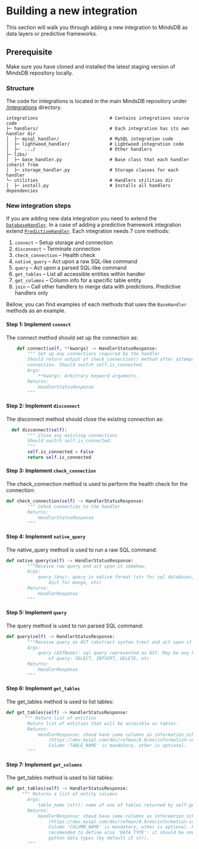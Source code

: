 # Building a new integration

This section will walk you through adding a new integration to MindsDB as data layers or predictive frameworks.


## Prerequisite

Make sure you have cloned and installed the latest staging version of MindsDB repository locally. 


### Structure

The code for integrations is located in the main MindsDB repository under [/integrations](https://github.com/mindsdb/mindsdb/tree/staging/mindsdb/integrations) directory.


```
integrations                           # Contains integrations source code
├─ handlers/                           # Each integration has its own handler dir
│  ├─ mysql_handler/                   # MySQL integration code
│  ├─ lightwood_handler/               # Lightwood integration code
│  ├─  .../                            # Other handlers
├─ libs/
│  ├─ base_handler.py                  # Base class that each handler inherit from
│  ├─ storage_handler.py               # Storage classes for each handler
└─ utilities                           # Handlers utilities dir
│  ├─ install.py                       # Installs all handlers dependencies
```

### New integration steps

If you are adding new data integration you need to extend the [`DatabaseHandler`](https://github.com/mindsdb/mindsdb/blob/staging/mindsdb/integrations/libs/base_handler.py#L106). In a case of adding a predictive framework
integration extend [`PredictiveHandler`](https://github.com/mindsdb/mindsdb/blob/staging/mindsdb/integrations/libs/base_handler.py#L114). 
Each integration needs 7 core methods:

1. `connect` – Setup storage and connection
2. `disconnect` – Terminate connection
3. `check_connection` – Health check
4. `native_query`  – Act upon a raw SQL-like command
5. `query` – Act upon a parsed SQL-like command
6. `get_tables` – List all accessible entities within handler
7. `get_columns` – Column info for a specific table entity
8. `join` – Call other handlers to merge data with predictions. Predictive handlers only

Bellow, you can find examples of each methods that uses the `BaseHandler` methods as an example.

#### Step 1: Implement `connect`

The connect method should set up the connection as:

```py
    def connect(self, **kwargs) -> HandlerStatusResponse:
        """ Set up any connections required by the handler
        Should return output of check_connection() method after attempting
        connection. Should switch self.is_connected.
        Args:
            **kwargs: Arbitrary keyword arguments.
        Returns:
            HandlerStatusResponse
        """
```

#### Step 2: Implement `disconnect`

The disconnect method should close the existing connection as:

```py
  def disconnect(self):
        """ Close any existing connections
        Should switch self.is_connected.
        """
        self.is_connected = False
        return self.is_connected

```

#### Step 3: Implement `check_connection`

The check_connection method is used to perform the health check for the connection:

```py
def check_connection(self) -> HandlerStatusResponse:
        """ Cehck connection to the handler
        Returns:
            HandlerStatusResponse
        """
```

#### Step 4: Implement `native_query`

The native_query method is used to run a raw SQL command:

```py
def native_query(self) -> HandlerStatusResponse:
        """Receive raw query and act upon it somehow.
        Args:
            query (Any): query in native format (str for sql databases,
                dict for mongo, etc)
        Returns:
            HandlerResponse
        """
```

#### Step 5: Implement `query`

The query method is used to run parsed SQL command:

```py
def query(self) -> HandlerStatusResponse:
        """Receive query as AST (abstract syntax tree) and act upon it somehow.
        Args:
            query (ASTNode): sql query represented as AST. May be any kind
                of query: SELECT, INTSERT, DELETE, etc
        Returns:
            HandlerResponse
        """
```


#### Step 6: Implement `get_tables`

The get_tables method is used to list tables:

```py
def get_tables(self) -> HandlerStatusResponse:
       """ Return list of entities
        Return list of entities that will be accesible as tables.
        Returns:
            HandlerResponse: shoud have same columns as information_schema.tables
                (https://dev.mysql.com/doc/refman/8.0/en/information-schema-tables-table.html)
                Column 'TABLE_NAME' is mandatory, other is optional.
        """
```

#### Step 7: Implement `get_columns`

The get_tables method is used to list tables:

```py
def get_tables(self) -> HandlerStatusResponse:
      """ Returns a list of entity columns
        Args:
            table_name (str): name of one of tables returned by self.get_tables()
        Returns:
            HandlerResponse: shoud have same columns as information_schema.columns
                (https://dev.mysql.com/doc/refman/8.0/en/information-schema-columns-table.html)
                Column 'COLUMN_NAME' is mandatory, other is optional. Hightly
                recomended to define also 'DATA_TYPE': it should be one of
                python data types (by default it str).
        """
```